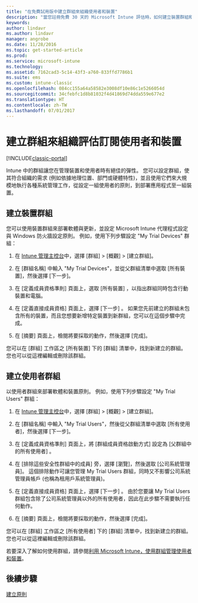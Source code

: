 ```yaml
---
title: "在免費試用版中建立群組來組織使用者和裝置"
description: "當您註冊免費 30 天的 Microsoft Intune 評估時，如何建立裝置群組和使用者群組。"
keywords: 
author: lindavr
ms.author: lindavr
manager: angrobe
ms.date: 11/28/2016
ms.topic: get-started-article
ms.prod: 
ms.service: microsoft-intune
ms.technology: 
ms.assetid: 7162cad3-5c14-43f3-a760-833ffd7786b1
ms.suite: ems
ms.custom: intune-classic
ms.openlocfilehash: 084cc155a64a58582e3008df10e86c1e5266054d
ms.sourcegitcommit: 34cfebfc1d8b81032f4d41869d74dda559e677e2
ms.translationtype: HT
ms.contentlocale: zh-TW
ms.lasthandoff: 07/01/2017
---
```

# <a name="create-groups-to-organize-evaluation-subscription-users-and-devices"></a>建立群組來組織評估訂閱使用者和裝置

[!INCLUDE[classic-portal](../includes/classic-portal.md)]

Intune 中的群組讓您在管理裝置和使用者時有絕佳的彈性。 您可以設定群組，使其符合組織的需求 (例如依據地理位置、部門或硬體特性)，並且使用它們來大規模地執行各種系統管理工作，從設定一組使用者的原則，到部署應用程式至一組裝置。

## <a name="create-a-device-group"></a>建立裝置群組
您可以使用裝置群組來部署軟體與更新，並設定 Microsoft Intune 代理程式設定與 Windows 防火牆設定原則。 例如，使用下列步驟設定 "My Trial Devices" 群組：

1.  在 [Intune 管理主控台](https://manage.microsoft.com/)中，選擇 [群組] &gt; [概觀] &gt; [建立群組]。

2.  在 [群組名稱] 中輸入 "My Trial Devices"，並從父群組清單中選取 [所有裝置]，然後選擇 [下一步]。

3.  在 [定義成員資格準則]  頁面上，選取 [所有裝置]  ，以指出群組同時包含行動裝置和電腦。

4.  在 [定義直接成員資格] 頁面上，選擇 [下一步] 。 如果您先前建立的群組未包含所有的裝置，而且您想要新增特定裝置到新群組，您可以在這個步驟中完成。

5.  在 [摘要] 頁面上，檢閱將要採取的動作，然後選擇 [完成]。

您可以在 [群組]  工作區之 [所有裝置]  下的 [群組] 清單中，找到新建立的群組。 您也可以從這裡編輯或刪除該群組。

## <a name="create-a-user-group"></a>建立使用者群組
以使用者群組來部署軟體和裝置原則。 例如，使用下列步驟設定 "My Trial Users" 群組：

1.  在 [Intune 管理主控台](https://manage.microsoft.com/)中，選擇 [群組] &gt; [概觀] &gt; [建立群組]。

2.  在 [群組名稱] 中輸入 "My Trial Users"，然後從父群組清單中選取 [所有使用者]，然後選擇 [下一步]。

3.  在 [定義成員資格準則]  頁面上，將 [群組成員資格啟動方式]  設定為 [父群組中的所有使用者] 。

4.  在 [排除這些安全性群組中的成員] 旁，選擇 [瀏覽]，然後選取 [公司系統管理員]。 這個排除動作可讓您管理 My Trial Users 群組，同時又不影響公司系統管理員帳戶 (也稱為租用戶系統管理員)。

5.  在 [定義直接成員資格] 頁面上，選擇 [下一步] 。 由於您要讓 My Trial Users 群組包含除了公司系統管理員以外的所有使用者，因此在此步驟不需要執行任何動作。

6.  在 [摘要] 頁面上，檢閱將要採取的動作，然後選擇 [完成]。

您可以在 [群組]  工作區之 [所有使用者]  下的 [群組] 清單中，找到新建立的群組。 您也可以從這裡編輯或刪除該群組。

若要深入了解如何使用群組，請參閱[利用 Microsoft Intune，使用群組管理使用者和裝置](/intune-classic/Deploy-Use/use-groups-to-manage-users-and-devices-with-microsoft-intune)。

## <a name="next-steps"></a>後續步驟
[建立原則](get-started-with-a-30-day-trial-of-microsoft-intune-step-4.md)  
